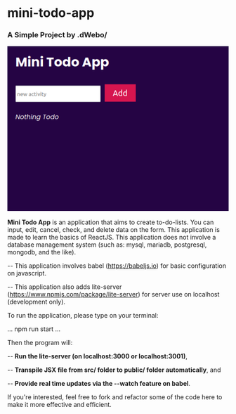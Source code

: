 # mini-todo-app
### A Simple Project by .dWebo/

![Mini Todo App!](/public/minitodoapp.png "Minitodoapp")

**Mini Todo App** is an application that aims to create to-do-lists. You can input, edit, cancel, check, and delete data on the form.
This application is made to learn the basics of ReactJS. This application does not involve a database management system (such as: mysql, mariadb, postgresql, mongodb, and the like).


-- This application involves babel (https://babeljs.io) for basic configuration on javascript. 

-- This application also adds lite-server (https://www.npmjs.com/package/lite-server) for server use on localhost (development only).



To run the application, please type on your terminal:

... npm run start ...

Then the program will:

  -- **Run the lite-server (on localhost:3000 or localhost:3001)**,
  
  -- **Transpile JSX file from src/ folder to public/ folder automatically**, and 
  
  -- **Provide real time updates via the --watch feature on babel**.


If you're interested, feel free to fork and refactor some of the code here to make it more effective and efficient.

